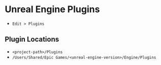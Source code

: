 # Unreal Engine Plugins

- `Edit > Plugins`

## Plugin Locations

- `<project-path>/Plugins`
- `/Users/Shared/Epic Games/<unreal-engine-version>/Engine/Plugins`

